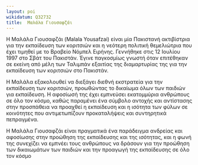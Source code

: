 ```yaml
---
layout: poi 
wikidatum: Q32732
title:  Μαλάλα Γιουσαφζάι
---
```


Η Μαλάλα Γιουσαφζάι (Malala Yousafzai) είναι μία Πακιστανή ακτιβίστρια για την εκπαίδευση των κοριτσιών και η νεότερη πολιτική θεμελιώτρια που έχει τιμηθεί με το Βραβείο Νόμπελ Ειρήνης. Γεννήθηκε στις 12 Ιουλίου 1997 στο Σβάτ του Πακιστάν. Έγινε παγκοσμίως γνωστή όταν επιτέθηκαν σε εκείνη από μέλη των Ταλιμπάν εξαιτίας της διαμαρτυρίας της για την εκπαίδευση των κοριτσιών στο Πακιστάν.

Η Μαλάλα εξακολουθεί να διεξάγει διεθνή εκστρατεία για την εκπαίδευση των κοριτσιών, προωθώντας το δικαίωμα όλων των παιδιών για εκπαίδευση. Η αφοσίωσή της έχει εμπνεύσει εκατομμύρια ανθρώπους σε όλο τον κόσμο, καθώς παραμένει ένα σύμβολο αντοχής και αντίστασης στην προσπάθεια να προαχθεί η εκπαίδευση και η ισότητα των φύλων σε κοινότητες που αντιμετωπίζουν προκαταλήψεις και συντηρητικά πεπραγμένα.

Η Μαλάλα Γιουσαφζάι είναι πραγματικά ένα παράδειγμα ανδρείας και αφοσίωσης στην προώθηση της εκπαίδευσης και της ισότητας, και η φωνή της συνεχίζει να εμπνέει τους ανθρώπους να δράσουν για την προώθηση των δικαιωμάτων των παιδιών και την προαγωγή της εκπαίδευσης σε όλο τον κόσμο

